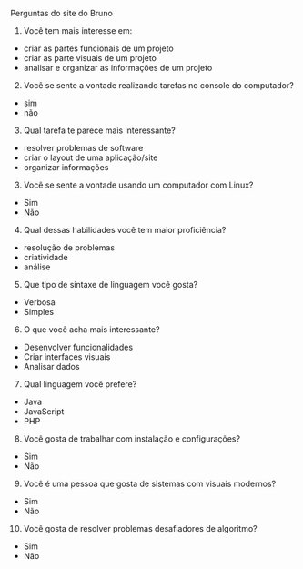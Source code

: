 Perguntas do site do Bruno

1. Você tem mais interesse em:
- criar as partes funcionais de um projeto 
- criar as parte visuais de um projeto 
- analisar e organizar as informações de um projeto 

2. Você se sente a vontade realizando tarefas no console do computador?
- sim
- não 

3. Qual tarefa te parece mais interessante?
- resolver problemas de software 
- criar o layout de uma aplicação/site
- organizar informações 

3. Você se sente a vontade usando um computador com Linux?
- Sim
- Não 

4. Qual dessas habilidades você tem maior proficiência?
- resolução de problemas 
- criatividade 
- análise 

5. Que tipo de sintaxe de linguagem você gosta?
- Verbosa
- Simples

6. O que você acha mais interessante?
- Desenvolver funcionalidades
- Criar interfaces visuais
- Analisar dados

7. Qual linguagem você prefere?
- Java
- JavaScript
- PHP

8. Você gosta de trabalhar com instalação e configurações? 
- Sim
- Não

9. Você é uma pessoa que gosta de sistemas com visuais modernos?
- Sim
- Não

10. Você gosta de resolver problemas desafiadores de algoritmo? 
- Sim
- Não